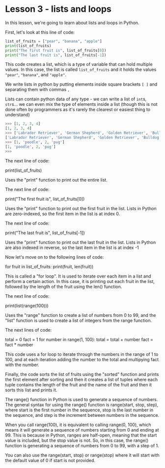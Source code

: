# Lesson 3 - lists and loops

In this lesson, we're going to learn about lists and loops in Python.

First, let's look at this line of code:

```python
list_of_fruits = ["pear", "banana", "apple"]
print(list_of_fruits)
print("The first fruit is", list_of_fruits[0])
print("The last fruit is", list_of_fruits[-1])
```

This code creates a list, which is a type of variable that can hold multiple values. In this case, the list is called `list_of_fruits` and it holds the values `"pear"`, `"banana"`, and `"apple"`.

We write lists in python by putting elements inside square brackets `[ ]` and separating them with commas `,`

Lists can contain python data of any type - we can write a list of `int`s, `str`s... we can even mix the type of elements inside a list (though this is not done often by programmers as it's rarely the clearest or easiest thing to understand)
```python
>>> [1, 2, 3, 4]
[1, 2, 3, 4]
>>> ['Labrador Retriever', 'German Shepherd', 'Golden Retriever', 'Bulldog', 'Poodle']
['Labrador Retriever', 'German Shepherd', 'Golden Retriever', 'Bulldog', 'Poodle']
>>> [1, 'poodle', 2, 'pug']
[1, 'poodle', 2, 'pug']
>>> 
```

The next line of code:

print(list_of_fruits)

Uses the "print" function to print out the entire list.

The next line of code:

print("The first fruit is", list_of_fruits[0])

Uses the "print" function to print out the first fruit in the list. Lists in Python are zero-indexed, so the first item in the list is at index 0.

The next line of code:

print("The last fruit is", list_of_fruits[-1])

Uses the "print" function to print out the last fruit in the list. Lists in Python are also indexed in reverse, so the last item in the list is at index -1

Now let's move on to the following lines of code:

for fruit in list_of_fruits:
print(fruit, len(fruit))

This is called a "for loop". It is used to iterate over each item in a list and perform a certain action. In this case, it is printing out each fruit in the list, followed by the length of the fruit using the len() function.

The next line of code:

print(list(range(100)))

Uses the "range" function to create a list of numbers from 0 to 99, and the "list" function is used to create a list of integers from the range function.

The next lines of code:

total = 0
fact = 1
for number in range(1, 100):
total = total + number
fact = fact * number

This code uses a for loop to iterate through the numbers in the range of 1 to 100, and at each iteration adding the number to the total and multipying fact with the number.

Finally, the code sorts the list of fruits using the "sorted" function and prints the first element after sorting and then it creates a list of tuples where each tuple contains the length of the fruit and the name of the fruit and then it sorts this list and prints it.

The range() function in Python is used to generate a sequence of numbers. The general syntax for using the range() function is range(start, stop, step), where start is the first number in the sequence, stop is the last number in the sequence, and step is the increment between numbers in the sequence.

When you call range(100), it is equivalent to calling range(0, 100), which means it will generate a sequence of numbers starting from 0 and ending at 99. This is because in Python, ranges are half-open, meaning that the start value is included, but the stop value is not. So, in this case, the range() function is generating a sequence of numbers from 0 to 99, with a step of 1.

You can also use the range(start, stop) or range(stop) where it will start with the default value of 0 if start is not provided.
